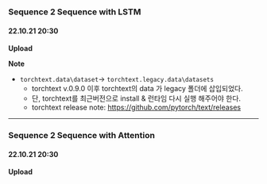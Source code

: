 ### **Sequence 2 Sequence with LSTM**
#### 22.10.21 20:30
**Upload**

**Note**
- `torchtext.data\dataset`-> `torchtext.legacy.data\datasets`
	- torchtext v.0.9.0 이후 torchtext의 data 가 legacy 폴더에 삽입되었다. 
	- 단, torchtext를 최근버전으로 install & 런타임 다시 실행 해주어야 한다. 
	- torchtext release note: https://github.com/pytorch/text/releases


-----

### **Sequence 2 Sequence with Attention**

#### 22.10.21 20:30
**Upload**
